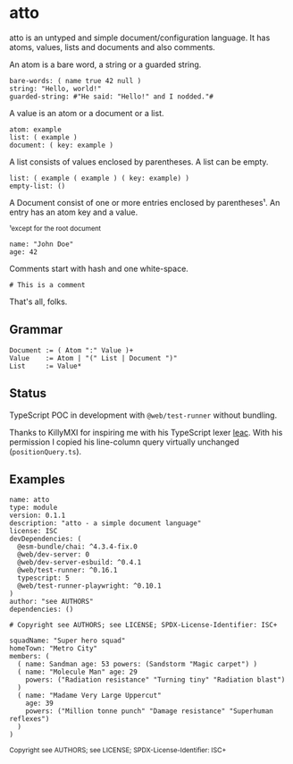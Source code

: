 # atto

atto is an untyped and simple document/configuration language. It has atoms,
values, lists and documents and also comments.

An atom is a bare word, a string or a guarded string.

```
bare-words: ( name true 42 null )
string: "Hello, world!"
guarded-string: #"He said: "Hello!" and I nodded."#
```

A value is an atom or a document or a list.

```
atom: example
list: ( example )
document: ( key: example )
```

A list consists of values enclosed by parentheses. A list can be empty.

```
list: ( example ( example ) ( key: example) )
empty-list: ()
```

A Document consist of one or more entries enclosed by parentheses¹. An entry
has an atom key and a value.

<sub>¹except for the root document</sub>

```
name: "John Doe"
age: 42
```

Comments start with hash and one white-space.

```
# This is a comment
```

That's all, folks.

## Grammar

```
Document := ( Atom ":" Value )+
Value    := Atom | "(" List | Document ")"
List     := Value*
```

## Status

TypeScript POC in development with `@web/test-runner` without bundling.

Thanks to KillyMXI for inspiring me with his TypeScript lexer
[leac](https://github.com/mxxii/leac/blob/main/docs/index.md). With his
permission I copied his line-column query virtually unchanged
(`positionQuery.ts`).

## Examples

```
name: atto
type: module
version: 0.1.1
description: "atto - a simple document language"
license: ISC
devDependencies: (
  @esm-bundle/chai: ^4.3.4-fix.0
  @web/dev-server: 0
  @web/dev-server-esbuild: ^0.4.1
  @web/test-runner: ^0.16.1
  typescript: 5
  @web/test-runner-playwright: ^0.10.1
)
author: "see AUTHORS"
dependencies: ()

# Copyright see AUTHORS; see LICENSE; SPDX-License-Identifier: ISC+
```

```
squadName: "Super hero squad"
homeTown: "Metro City"
members: (
  ( name: Sandman age: 53 powers: (Sandstorm "Magic carpet") )
  ( name: "Molecule Man" age: 29
    powers: ("Radiation resistance" "Turning tiny" "Radiation blast")
  )
  ( name: "Madame Very Large Uppercut"
    age: 39
    powers: ("Million tonne punch" "Damage resistance" "Superhuman reflexes")
  )
)
```

<sub>Copyright see AUTHORS; see LICENSE; SPDX-License-Identifier: ISC+</sub>